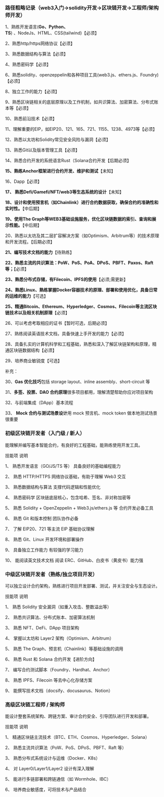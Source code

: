### 路径粗略记录（web3入门->solidity开发->区块链开发->工程师/架构师开发）

1、熟练开发语言(**Go、Python、TS**) 、NodeJs、HTML、CSS(tailwind)【必须】

2、熟悉http/https网络协议【必须】

3、熟悉数据结构与算法【必须】

4、熟悉密码学【必须】

6、熟悉solidity、openzeppelin和各种项目工具(web3.js、ethers.js、Foundry)【必须】

8、独立工作的能力【必须】

9、熟悉区块链相关的底层原理以及工作机制，如共识算法、加密算法、分布式账本等【必须】

10、熟悉前沿技术【必须】

11、理解重要的EIP，如EIP20、121、165、721、1155、1238、4973等【必须】

12、熟悉以太坊和Solidity常见安全风险与漏洞【必须】

13、熟悉Git以及版本管理工具【必须】

14、熟悉合约开发的系统语言Rust（Solana合约开发【后期必须】

**15、熟练Anchor框架进行合约开发、维护和测试**【未知】

16、Dapp【必须】

**17、 熟悉Defi/Gamefi/NFT/web3等生态系统的设计**【未知】

**18、设计和使用预言机（如Chainlink）进行合约数据获取，确保合约的准确性和实时性。**【中后期】

**19、使用The Graph等WEB3基础设施服务，优化区块链数据的索引、查询和展示性能。**【中后期】

20、熟悉以太坊及其二层扩容解决方案（如Optimism、Arbitrum等）的技术原理和开发流程。【后期必须】

**21、编写技术文档的能力**【待熟练】

**22、熟悉主流的共识算法：PoW、PoS、PoA、DPoS、PBFT、Paxos、Raft等；**【必须】

**23、熟悉分布式存储，有Filecoin、IPFS的使用**【必须;需更新】

**24、熟悉Linux、熟练掌握Docker容器技术的原理、部署和使用优化，具备日常的运维的能力**【可选】

**25、精通Bitcoin、Ethereum、Hyperledger、Cosmos、Filecoin等主流区块链技术以及相关机制原理**【必须】

26、可以考虑考取相应的证书【暂时可选，后期必须】

27、熟练阅读英语技术文档，具备快速上手开发的能力【必须】

28、具备扎实的计算机科学和工程基础，熟悉和深入了解区块链架构和原理，精通区块链数据结构【必须】

29、培养商业敏锐度【可选】

补充：

30、**Gas 优化技巧**包括 storage layout、inline assembly、short-circuit 等

31、**多签、投票、DAO 合约原理**很多项目都用，理解清楚帮助你应对项目架构

32、与前端集成（DApp）基本流程

33、 **Mock 合约与测试场景设计**用 mock 预言机、mock token 做本地测试场景很重要



### 初级区块链开发者（入门级 / 新人）

能理解并编写基本智能合约，有良好的工程基础，能熟练使用开发工具。

技能项	说明

1、 熟悉开发语言（GO/JS/TS 等）	具备良好的基础编程能力

2、 熟悉 HTTP/HTTPS	网络协议基础，有助于理解 Web3 交互

3、 熟悉数据结构与算法	支撑代码逻辑和性能优化

4、 熟悉密码学	区块链底层核心，包含哈希、签名、非对称加密等

5、 熟悉 Solidity + OpenZeppelin + Web3.js/ethers.js 等	合约开发必备工具

6、 熟悉 Git 和版本控制	团队协作必备

7、 了解 EIP20、721 等主流 EIP	基础协议理解

8、 熟悉 Git、Linux	开发环境和部署操作

9、 具备独立工作能力	有较强的学习能力

10、 能阅读英文技术文档	阅读 ERC、GitHub、白皮书（黄皮书）能力强



### 中级区块链开发者（熟练/独立项目开发）

可以独立设计合约架构，熟练进行项目开发部署、测试，并关注安全与生态设计。

技能项	说明

1、 熟悉 Solidity 安全漏洞（如重入攻击、整数溢出等）	

2、 熟悉共识算法、分布式账本、加密算法机制	

3、 熟悉 NFT、DeFi、DApp 项目架构	

4、 掌握以太坊和 Layer2 架构（Optimism、Arbitrum）	

5、 熟悉 The Graph、预言机（Chainlink）等基础设施的调用	

6、 熟悉 Rust 和 Solana 合约开发【进阶方向】	

7、 编写合约测试脚本（Foundry、Hardhat、Anchor）	

8、 熟悉 IPFS、Filecoin 等去中心化存储方案	

9、 能撰写技术文档（docsify、docusaurus、Notion）	  



### 高级区块链工程师 / 架构师

能设计整套系统架构、跨链方案、审计合约安全、引导团队进行开发和部署。 

技能项	说明

1、 精通区块链主流技术（BTC、ETH、Cosmos、Hyperledger、Solana）	

2、 熟悉主流共识算法（PoW、PoS、DPoS、PBFT、Raft 等）	

3、 熟悉分布式系统设计与运维（Docker、K8s）	

4、 对 Layer0/Layer1/Layer2 设计有深入理解	

5、 能进行多链部署和跨链通信（如 Wormhole、IBC）	

6、 培养商业敏感度，可将技术与产品结合	

